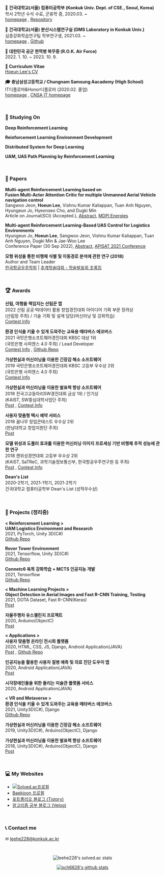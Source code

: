 **🏫 건국대학교(서울) 컴퓨터공학부 (Konkuk Univ. Dept. of CSE., Seoul, Korea)** <br> 학사 2학년 수석 수료, 군휴학 중, 2020.03. ~ <br> [homepage](http://cse.konkuk.ac.kr/main.do) , [Repository](https://github.com/leehe228/Konkuk-CSE) 

**🔬 건국대학교(서울) 분산시스템연구실 (DMS Laboratory in Konkuk Univ.)** <br> 심층강화학습연구팀 학부연구생, 2021.03. ~ <br> [homepage](https://dmslab-konkuk.github.io/) , [Github](https://github.com/dmslab-konkuk)

**🛫 대한민국 공군 현역병 복무중 (R.O.K. Air Force)** <br> 2022. 1. 10. ~ 2023. 10. 9.

**🎪 Curriculum Vitae** <br> [Hoeun Lee's CV](https://github.com/leehe228/leehe228/blob/main/CV.md)

**🎓 충남삼성고등학교 / Chungnam Samsung Aacademy (High School)** <br> IT디플로마&Honor디플로마 (2020.02. 졸업) <br> [homepage](https://cnsa.hs.kr/hpw) , [CNSA IT homepage](http://it.cnsa.hs.kr/)

<br>

### 🥁 Studying On
**Deep Reinforcement Learning**

**Reinforcement Learning Environment Development**

**Distributed System for Deep Learning**

**UAM, UAS Path Planning by Reinforcement Learning**

<br>

### 📃 Papers
**Multi-agent Reinforcement Learning based on** <br> **Fusion Multi-Actor Attention Critic for multiple Unmanned Aerial Vehicle navigation control** <br> Sangwoo Jeon, **Hoeun Lee**, Vishnu Kumar Kaliappan, Tuan Anh Nguyen, Hyungeun Jo, Hyeonseo Cho, and Dugki Min <br> Article on Journal(SCI) (Accepted.), [Abstract](), [MDPI Energies](https://www.mdpi.com/journal/energies)

**Multi-agent Reinforcement Learning-Based UAS Control for Logistics Environments** <br> Hyungeun Jo, **Hoeun Lee**, Sangwoo Jeon, Vishnu Kumar Kaliappan, Tuan Anh Nguyen, Dugki Min & Jae-Woo Lee  <br> Conference Paper (30 Sep 2022), [Abstract](https://link.springer.com/chapter/10.1007/978-981-19-2635-8_71), [APISAT 2021 Conference](https://apisat2021.org/) 

**모형 위성을 통한 비행체 식별 및 이동경로 분석에 관한 연구 (2018)** <br> Author and Team Leader <br> [한국항공우주학회](http://ksas.or.kr/) | [추계학술대회 - 학술발표회 초록집](http://ksas.or.kr/Publications/sub_05_11.asp) 

<br>

### 🏆 Awards
**산림, 여행을 책임지는 산림꾼 앱** <br> 2022 산림 공공·빅데이터 활용 창업경진대회 아이디어 기획 부문 장려상 <br> (산림청 주최) / 기술 기획 및 설계 담당(머신러닝 및 강화학습) <br> [Contest Info](https://www.bigdata-forest.kr/support/notice/20220818173423)

**환경 인식을 키울 수 있게 도와주는 교육용 메타버스 에코버스** <br> 2021 국민은행소프트웨어경진대회 KBSC 대상 1위 <br> (국민은행 사피엔스 4.0 주최) / Lead Developer <br> [Contest Info](https://www.kbsccoding.com/board/board.php?bo_table=notice&wr_id=67) , [Github Repo](https://github.com/leehe228/Ecoverse)

**가상현실과 머신러닝을 이용한 긴장감 해소 소프트웨어** <br> 2019 국민은행소프트웨어경진대회 KBSC 고등부 우수상 2위 <br> (국민은행 사피엔스 4.0 주최) <br> [Contest Info](https://www.kbsccoding.com/board/board.php?bo_table=notice&wr_id=42&page=2)

**가상현실과 머신러닝을 이용한 발표력 향상 소프트웨어** <br> 2018 전국고교동아리SW경진대회 금상 1위 / 인기상 <br> (KAIST, SW중심대학사업단 주최) <br> [Post](https://deepdeepit.tistory.com/50) , [Contest Info](https://www.highschool-swcontest.com/)

**사용자 맞춤형 택시 예약 서비스** <br> 2018 꿈나무 창업콘테스트 우수상 2위 <br> (한남대학교 창업지원단 주최) <br> [Post](https://deepdeepit.tistory.com/80)

**모델 위성과 도플러 효과를 이용한 머신러닝 이미지 프로세싱 기반 비행체 추적 성능에 관한 연구** <br> 2018 캔위성경연대회 고등부 우수상 2위 <br> (KAIST, SaTReC, 과학기술정보통신부, 한국항공우주연구원 등 주최) <br> [Post](https://deepdeepit.tistory.com/45) , [Contest Info](http://cansat.kaist.ac.kr/)

**Dean's List** <br> 2020-2학기, 2021-1학기, 2021-2학기 <br> 건국대학교 컴퓨터공학부 Dean's List (성적우수상) 

<br>

### 🎨 Projects (정리중)
**< Reinforcement Learning >** <br>
**UAM Logistics Environment and Research** <br> 2021, PyTorch, Unity 3D(C#) <br> [Github Repo](https://github.com/dmslab-konkuk/LogisticsEnv)

**Rover Tower Environment** <br> 2021, Tensorflow, Unity 3D(C#) <br> [Github Repo](https://github.com/dmslab-konkuk/RoverTowerEnv)

**Connetc6 육목 강화학습 + MCTS 인공지능 개발** <br> 2021, Tensorflow <br> [Github Repo](https://github.com/leehe228/Connect6RL)

**< Machine Learning Projects >** <br>
**Object Detection in Aerial Images and Fast R-CNN Training, Testing** <br> 2021, DOTA Dataset, Fast R-CNN(Keras) <br> [Post](https://deepdeepit.tistory.com/126)

**자율주행차 유스챌린지 프로젝트** <br> 2020, Arduino(ObjectC) <br> [Post](https://deepdeepit.tistory.com/103)

**< Applications >** <br>
**사용자 맞춤형 온라인 전시회 플랫폼** <br> 2020, HTML, CSS, JS, Django, Android Application(JAVA) <br> [Post](https://deepdeepit.tistory.com/104) , [Github Repo](https://github.com/leehe228/Django_Palette)

**인공지능을 활용한 사용자 질병 예측 및 의료 진단 도우미 앱** <br> 2020, Android Application(JAVA) <br> [Post](https://deepdeepit.tistory.com/101)

**시각장애인들을 위한 들리는 미술관 플랫폼 서비스** <br> 2020, Android Application(JAVA)

**< VR and Metaverse >** <br>
**환경 인식을 키울 수 있게 도와주는 교육용 메타버스 에코버스** <br> 2021, Unity3D(C#), Django <br> [Github Repo](https://github.com/leehe228/Ecoverse)

**가상현실과 머신러닝을 이용한 긴장감 해소 소프트웨어** <br> 2019, Unity3D(C#), Arduino(ObjectC), Django

**가상현실과 머신러닝을 이용한 발표력 향상 소프트웨어** <br> 2018, Unity3D(C#), Arduino(ObjectC), Django <br> [Post](https://deepdeepit.tistory.com/50)

<br>

### 💻 My Websites
- [![Solved.ac프로필](http://mazassumnida.wtf/api/mini/generate_badge?boj=leehe228)](https://solved.ac/profile/leehe228)
- [Baekjoon 프로필](https://www.acmicpc.net/user/leehe228)
- [포트폴리오 블로그 (Tistory)](https://deepdeepit.tistory.com/)
- [알고리즘 공부 블로그 (Velog)](https://velog.io/@leehe228)

<br>

### 📞 Contact me
✉ leehe228@konkuk.ac.kr


<br>

<div align="center">

![leehe228's solved.ac stats](https://github-readme-solvedac.hyp3rflow.vercel.app/api/?handle=leehe228)

[![pch6828's github stats](https://github-readme-stats.vercel.app/api?username=leehe228&show_icons=true&include_all_commits=true&count_private=true)](https://github-readme-stats.vercel.app/api?username=leehe228)

</div>

